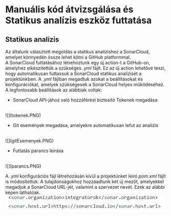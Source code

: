 # Manuális kód átvizsgálása és Statikus analízis eszköz futtatása

## Statikus analízis
Az általunk választott megoldás a statikus analízishez a SonarCloud, amelyet könnyedén össze lehet kötni a GitHub platformmal.<br> A SonarCloud futtatásához létrehoztunk egy új action-t a GitHub-on, amelyhez elkészítettük a szükséges _.yml_ fájlt. Ez az új action lehetővé teszi, hogy automatikusan futtassuk a SonarCloud statikus analízisét a projektünkben. A _.yml_ fájlban megadtuk azokat a beállításokat és konfigurációkat, amelyek szükségesek a SonarCloud helyes működéséhez. A legfontosabb beállítások az alábbiak voltak:
- SonarCloud API-jához való hozzáférést biztosító Tokenek megadása
<br>
![](tokenek.PNG)


- Git események megadása, amelyekre automatikusan lefut az analízis
<br>
![](gitEsemenyek.PNG)


- Futtatás parancs leírása
<br>
![](parancs.PNG)


A _.yml_ konfigurációs fájl létrehozásán kívül a projektünket leíró _pom.xml_ fájlt is módosítottuk. A tulajdonságokhoz hozzáadtunk két új mezőt, amelyekkel megadjuk a SonarCloud URL-jét, valamint a szervezet nevét. Ezek az alábbi képen láthatóak.
<br>
![](tulajdonsagok.PNG) 


